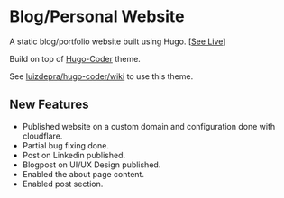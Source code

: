 # Blog/Personal Website

A static blog/portfolio website built using Hugo. [[See Live](https://alenabraham.me)]

Build on top of [Hugo-Coder](https://github.com/luizdepra/hugo-coder) theme.

See [luizdepra/hugo-coder/wiki](https://github.com/luizdepra/hugo-coder/wiki) to use this theme.

## New Features

- Published website on a custom domain and configuration done with cloudflare.
- Partial bug fixing done.
- Post on Linkedin published.
- Blogpost on UI/UX Design published.
- Enabled the about page content.  
- Enabled post section.

